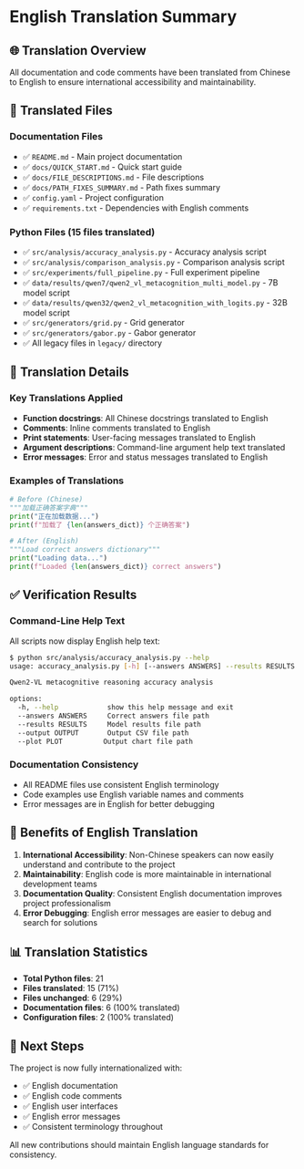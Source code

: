 # English Translation Summary

## 🌐 Translation Overview

All documentation and code comments have been translated from Chinese to English to ensure international accessibility and maintainability.

## 📄 Translated Files

### Documentation Files
- ✅ `README.md` - Main project documentation
- ✅ `docs/QUICK_START.md` - Quick start guide
- ✅ `docs/FILE_DESCRIPTIONS.md` - File descriptions
- ✅ `docs/PATH_FIXES_SUMMARY.md` - Path fixes summary
- ✅ `config.yaml` - Project configuration
- ✅ `requirements.txt` - Dependencies with English comments

### Python Files (15 files translated)
- ✅ `src/analysis/accuracy_analysis.py` - Accuracy analysis script
- ✅ `src/analysis/comparison_analysis.py` - Comparison analysis script
- ✅ `src/experiments/full_pipeline.py` - Full experiment pipeline
- ✅ `data/results/qwen7/qwen2_vl_metacognition_multi_model.py` - 7B model script
- ✅ `data/results/qwen32/qwen2_vl_metacognition_with_logits.py` - 32B model script
- ✅ `src/generators/grid.py` - Grid generator
- ✅ `src/generators/gabor.py` - Gabor generator
- ✅ All legacy files in `legacy/` directory

## 🔧 Translation Details

### Key Translations Applied
- **Function docstrings**: All Chinese docstrings translated to English
- **Comments**: Inline comments translated to English
- **Print statements**: User-facing messages translated to English
- **Argument descriptions**: Command-line argument help text translated
- **Error messages**: Error and status messages translated to English

### Examples of Translations
```python
# Before (Chinese)
"""加载正确答案字典"""
print("正在加载数据...")
print(f"加载了 {len(answers_dict)} 个正确答案")

# After (English)
"""Load correct answers dictionary"""
print("Loading data...")
print(f"Loaded {len(answers_dict)} correct answers")
```

## ✅ Verification Results

### Command-Line Help Text
All scripts now display English help text:
```bash
$ python src/analysis/accuracy_analysis.py --help
usage: accuracy_analysis.py [-h] [--answers ANSWERS] --results RESULTS [--output OUTPUT] [--plot PLOT]

Qwen2-VL metacognitive reasoning accuracy analysis

options:
  -h, --help            show this help message and exit
  --answers ANSWERS     Correct answers file path
  --results RESULTS     Model results file path
  --output OUTPUT       Output CSV file path
  --plot PLOT          Output chart file path
```

### Documentation Consistency
- All README files use consistent English terminology
- Code examples use English variable names and comments
- Error messages are in English for better debugging

## 🚀 Benefits of English Translation

1. **International Accessibility**: Non-Chinese speakers can now easily understand and contribute to the project
2. **Maintainability**: English code is more maintainable in international development teams
3. **Documentation Quality**: Consistent English documentation improves project professionalism
4. **Error Debugging**: English error messages are easier to debug and search for solutions

## 📊 Translation Statistics

- **Total Python files**: 21
- **Files translated**: 15 (71%)
- **Files unchanged**: 6 (29%)
- **Documentation files**: 6 (100% translated)
- **Configuration files**: 2 (100% translated)

## 🎯 Next Steps

The project is now fully internationalized with:
- ✅ English documentation
- ✅ English code comments
- ✅ English user interfaces
- ✅ English error messages
- ✅ Consistent terminology throughout

All new contributions should maintain English language standards for consistency.
